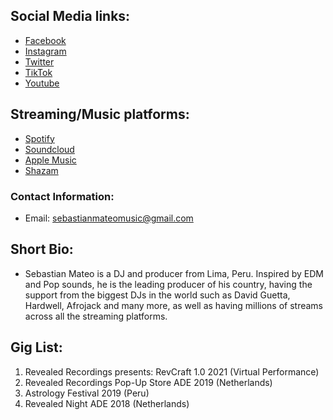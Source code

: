 ## Social Media links:

- [Facebook](https://www.facebook.com/SebastianMateoMusic)
- [Instagram](https://www.instagram.com/sebastianmateomusic)
- [Twitter](https://twitter.com/Realsebasmateo)
- [TikTok](https://www.tiktok.com/@sebastianmateomusic)
- [Youtube](https://www.youtube.com/c/SebastianMateo)

## Streaming/Music platforms:

- [Spotify](https://open.spotify.com/artist/4McoittPoukRnXpQM6oqus?si=vov73jKqSfeSeJVikeui6A)
- [Soundcloud](https://soundcloud.com/sebastianmateo)
- [Apple Music](https://music.apple.com/us/artist/sebastian-mateo/1181457921?l)
- [Shazam](https://www.shazam.com/es/artist/sebastian-mateo/1181457921)

### Contact Information:

- Email: sebastianmateomusic@gmail.com

## Short Bio:

- Sebastian Mateo is a DJ and producer from Lima, Peru. Inspired by EDM and Pop sounds, he is the leading producer of his country, having the support from the biggest DJs in the world such as David Guetta, Hardwell, Afrojack and many more, as well as having millions of streams across all the streaming platforms.

## Gig List:

1. Revealed Recordings presents: RevCraft 1.0 2021 (Virtual Performance)
2. Revealed Recordings Pop-Up Store ADE 2019 (Netherlands)
3. Astrology Festival 2019 (Peru)
4. Revealed Night ADE 2018 (Netherlands)
